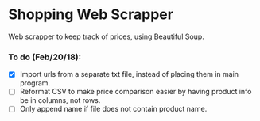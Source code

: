 # Shopping Web Scrapper
Web scrapper to keep track of prices, using Beautiful Soup.

### To do (Feb/20/18):
- [x] Import urls from a separate txt file, instead of placing them in main program.
- [ ] Reformat CSV to make price comparison easier by having product info be in columns, not rows.
- [ ] Only append name if file does not contain product name.
